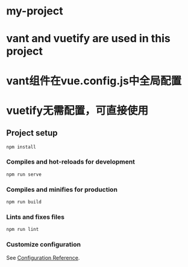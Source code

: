 # my-project
# vant and vuetify are used in this project
# vant组件在vue.config.js中全局配置
# vuetify无需配置，可直接使用

## Project setup
```
npm install
```

### Compiles and hot-reloads for development
```
npm run serve
```

### Compiles and minifies for production
```
npm run build
```

### Lints and fixes files
```
npm run lint
```

### Customize configuration
See [Configuration Reference](https://cli.vuejs.org/config/).
